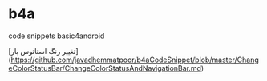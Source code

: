 # b4a

code snippets basic4android

 [تغییر رنگ استاتوس بار] (<https://github.com/javadhemmatpoor/b4aCodeSnippet/blob/master/ChangeColorStatusBar/ChangeColorStatusAndNavigationBar.md>)
